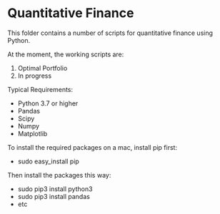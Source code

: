 # Quantitative Finance

This folder contains a number of scripts for quantitative finance using Python.

At the moment, the working scripts are:
1) Optimal Portfolio
2) In progress
 
Typical Requirements:
- Python 3.7 or higher
- Pandas
- Scipy
- Numpy
- Matplotlib

To install the required packages on a mac, install pip first:
- sudo easy_install pip

Then install the packages this way:
- sudo pip3 install python3
- sudo pip3 install pandas
- etc

